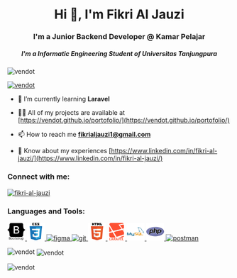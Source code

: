 <h1 align="center">Hi 👋, I'm Fikri Al Jauzi</h1>
<h3 align="center">I'm a Junior Backend Developer @ Kamar Pelajar</h3>
<h5 align="center">I'm a Informatic Engineering Student of Universitas Tanjungpura</h5>

<p align="left"> <img src="https://komarev.com/ghpvc/?username=vendot&label=Profile%20views&color=0e75b6&style=flat" alt="vendot" /> </p>

<p align="left"> <a href="https://github.com/ryo-ma/github-profile-trophy"><img src="https://github-profile-trophy.vercel.app/?username=vendot" alt="vendot" /></a> </p>

- 🌱 I’m currently learning **Laravel**

- 👨‍💻 All of my projects are available at [https://vendot.github.io/portofolio/](https://vendot.github.io/portofolio/)

- 📫 How to reach me **fikrialjauzi1@gmail.com**

- 📄 Know about my experiences [https://www.linkedin.com/in/fikri-al-jauzi/](https://www.linkedin.com/in/fikri-al-jauzi/)

<h3 align="left">Connect with me:</h3>
<p align="left">
<a href="https://linkedin.com/in/fikri-al-jauzi" target="blank"><img align="center" src="https://raw.githubusercontent.com/rahuldkjain/github-profile-readme-generator/master/src/images/icons/Social/linked-in-alt.svg" alt="fikri-al-jauzi" height="30" width="40" /></a>
</p>

<h3 align="left">Languages and Tools:</h3>
<p align="left"> <a href="https://getbootstrap.com" target="_blank" rel="noreferrer"> <img src="https://raw.githubusercontent.com/devicons/devicon/master/icons/bootstrap/bootstrap-plain-wordmark.svg" alt="bootstrap" width="40" height="40"/> </a> <a href="https://www.w3schools.com/css/" target="_blank" rel="noreferrer"> <img src="https://raw.githubusercontent.com/devicons/devicon/master/icons/css3/css3-original-wordmark.svg" alt="css3" width="40" height="40"/> </a> <a href="https://www.figma.com/" target="_blank" rel="noreferrer"> <img src="https://www.vectorlogo.zone/logos/figma/figma-icon.svg" alt="figma" width="40" height="40"/> </a> <a href="https://git-scm.com/" target="_blank" rel="noreferrer"> <img src="https://www.vectorlogo.zone/logos/git-scm/git-scm-icon.svg" alt="git" width="40" height="40"/> </a> <a href="https://www.w3.org/html/" target="_blank" rel="noreferrer"> <img src="https://raw.githubusercontent.com/devicons/devicon/master/icons/html5/html5-original-wordmark.svg" alt="html5" width="40" height="40"/> </a> <a href="https://laravel.com/" target="_blank" rel="noreferrer"> <img src="https://raw.githubusercontent.com/devicons/devicon/master/icons/laravel/laravel-plain-wordmark.svg" alt="laravel" width="40" height="40"/> </a> <a href="https://www.mysql.com/" target="_blank" rel="noreferrer"> <img src="https://raw.githubusercontent.com/devicons/devicon/master/icons/mysql/mysql-original-wordmark.svg" alt="mysql" width="40" height="40"/> </a> <a href="https://www.php.net" target="_blank" rel="noreferrer"> <img src="https://raw.githubusercontent.com/devicons/devicon/master/icons/php/php-original.svg" alt="php" width="40" height="40"/> </a> <a href="https://postman.com" target="_blank" rel="noreferrer"> <img src="https://www.vectorlogo.zone/logos/getpostman/getpostman-icon.svg" alt="postman" width="40" height="40"/> </a> </p>

<p><img align="left" src="https://github-readme-stats.vercel.app/api/top-langs?username=vendot&show_icons=true&locale=en&layout=compact" alt="vendot" /></p>

<p>&nbsp;<img align="center" src="https://github-readme-stats.vercel.app/api?username=vendot&show_icons=true&locale=en" alt="vendot" /></p>

<p><img align="center" src="https://github-readme-streak-stats.herokuapp.com/?user=vendot&" alt="vendot" /></p>


<!-- ### Hi there 👋 -->

<!--
**Vendot/vendot** is a ✨ _special_ ✨ repository because its `README.md` (this file) appears on your GitHub profile.

Here are some ideas to get you started:

- 🔭 I’m currently working on ...
- 🌱 I’m currently learning ...
- 👯 I’m looking to collaborate on ...
- 🤔 I’m looking for help with ...
- 💬 Ask me about ...
- 📫 How to reach me: ...
- 😄 Pronouns: ...
- ⚡ Fun fact: ...
-->
